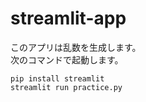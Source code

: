 # streamlit-app
このアプリは乱数を生成します。  
次のコマンドで起動します。

```
pip install streamlit
streamlit run practice.py
```
